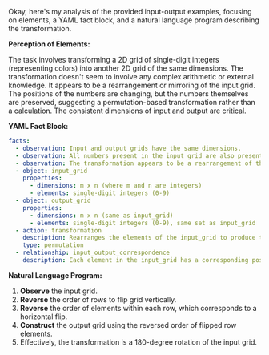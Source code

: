 Okay, here's my analysis of the provided input-output examples, focusing on elements, a YAML fact block, and a natural language program describing the transformation.

**Perception of Elements:**

The task involves transforming a 2D grid of single-digit integers (representing colors) into another 2D grid of the same dimensions. The transformation doesn't seem to involve any complex arithmetic or external knowledge. It appears to be a rearrangement or mirroring of the input grid. The positions of the numbers are changing, but the numbers themselves are preserved, suggesting a permutation-based transformation rather than a calculation. The consistent dimensions of input and output are critical.

**YAML Fact Block:**


```yaml
facts:
  - observation: Input and output grids have the same dimensions.
  - observation: All numbers present in the input grid are also present in the output grid.
  - observation: The transformation appears to be a rearrangement of the input grid's elements.
  - object: input_grid
    properties:
      - dimensions: m x n (where m and n are integers)
      - elements: single-digit integers (0-9)
  - object: output_grid
    properties:
      - dimensions: m x n (same as input_grid)
      - elements: single-digit integers (0-9), same set as input_grid
  - action: transformation
    description: Rearranges the elements of the input_grid to produce the output_grid.
    type: permutation
  - relationship: input_output_correspondence
    description: Each element in the input_grid has a corresponding position in the output_grid.
```


**Natural Language Program:**

1.  **Observe** the input grid.
2.  **Reverse** the order of rows to flip grid vertically.
3. **Reverse** the order of elements within each row, which corresponds to a horizontal flip.
4.  **Construct** the output grid using the reversed order of flipped row elements.
5. Effectively, the transformation is a 180-degree rotation of the input grid.
